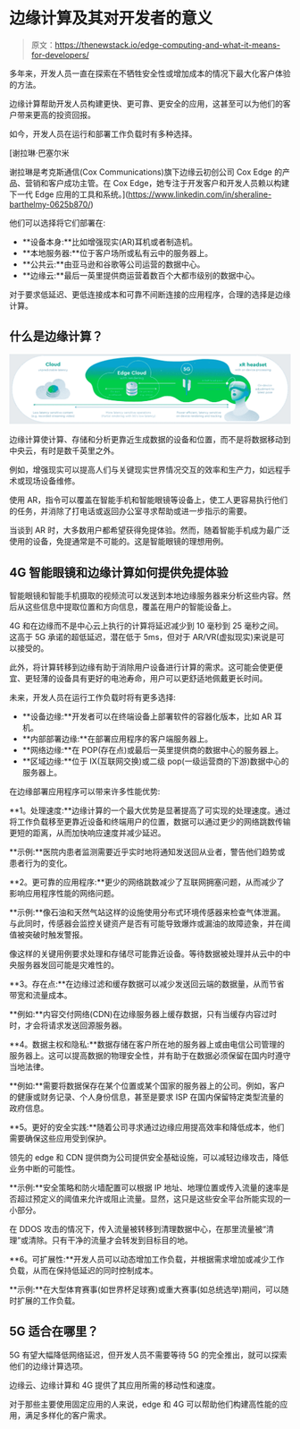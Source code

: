# 边缘计算及其对开发者的意义

> 原文：<https://thenewstack.io/edge-computing-and-what-it-means-for-developers/>

多年来，开发人员一直在探索在不牺牲安全性或增加成本的情况下最大化客户体验的方法。

边缘计算帮助开发人员构建更快、更可靠、更安全的应用，这甚至可以为他们的客户带来更高的投资回报。

如今，开发人员在运行和部署工作负载时有多种选择。
[](https://www.linkedin.com/in/sheraline-barthelmy-0625b870/)

 [谢拉琳·巴塞尔米

谢拉琳是考克斯通信(Cox Communications)旗下边缘云初创公司 Cox Edge 的产品、营销和客户成功主管。在 Cox Edge，她专注于开发客户和开发人员赖以构建下一代 Edge 应用的工具和系统。](https://www.linkedin.com/in/sheraline-barthelmy-0625b870/) [](https://www.linkedin.com/in/sheraline-barthelmy-0625b870/)

他们可以选择将它们部署在:

*   **设备本身:**比如增强现实(AR)耳机或者制造机。
*   **本地服务器:**位于客户场所或私有云中的服务器上。
*   **公共云:**由亚马逊和谷歌等公司运营的数据中心。
*   **边缘云:**最后一英里提供商运营着数百个大都市级别的数据中心。

对于要求低延迟、更低连接成本和可靠不间断连接的应用程序，合理的选择是边缘计算。

## 什么是边缘计算？

[![Edge computing](img/58c13adc876ca81fccc29a7c102e9148.png)](https://cdn.thenewstack.io/media/2021/11/6718f77b-image1.png)

边缘计算使计算、存储和分析更靠近生成数据的设备和位置，而不是将数据移动到中央云，有时是数千英里之外。

例如，增强现实可以提高人们与关键现实世界情况交互的效率和生产力，如远程手术或现场设备维修。

使用 AR，指令可以覆盖在智能手机和智能眼镜等设备上，使工人更容易执行他们的任务，并消除了打电话或返回办公室寻求帮助或进一步指示的需要。

当谈到 AR 时，大多数用户都希望获得免提体验。然而，随着智能手机成为最广泛使用的设备，免提通常是不可能的。这是智能眼镜的理想用例。

## 4G 智能眼镜和边缘计算如何提供免提体验

智能眼镜和智能手机摄取的视频流可以发送到本地边缘服务器来分析这些内容。然后从这些信息中提取位置和方向信息，覆盖在用户的智能设备上。

4G 和在边缘而不是中心云上执行的计算将延迟减少到 10 毫秒到 25 毫秒之间。这高于 5G 承诺的超低延迟，潜在低于 5ms，但对于 AR/VR(虚拟现实)来说是可以接受的。

此外，将计算转移到边缘有助于消除用户设备进行计算的需求。这可能会使更便宜、更轻薄的设备具有更好的电池寿命，用户可以更舒适地佩戴更长时间。

未来，开发人员在运行工作负载时将有更多选择:

*   **设备边缘:**开发者可以在终端设备上部署软件的容器化版本，比如 AR 耳机。
*   **内部部署边缘:**在部署应用程序的客户端服务器上。
*   **网络边缘:**在 POP(存在点)或最后一英里提供商的数据中心的服务器上。
*   **区域边缘:**位于 IX(互联网交换)或二级 pop(一级运营商的下游)数据中心的服务器上。

在边缘部署应用程序可以带来许多性能优势:

**1。处理速度:**边缘计算的一个最大优势是显著提高了可实现的处理速度。通过将工作负载移至更靠近设备和终端用户的位置，数据可以通过更少的网络跳数传输更短的距离，从而加快响应速度并减少延迟。

**示例:**医院内患者监测需要近乎实时地将通知发送回从业者，警告他们趋势或患者行为的变化。

**2。更可靠的应用程序:**更少的网络跳数减少了互联网拥塞问题，从而减少了影响应用程序性能的网络问题。

**示例:**像石油和天然气站这样的设施使用分布式环境传感器来检查气体泄漏。与此同时，传感器会监控关键资产是否有可能导致爆炸或漏油的故障迹象，并在阈值被突破时触发警报。

像这样的关键用例要求处理和存储尽可能靠近设备。等待数据被处理并从云中的中央服务器发回可能是灾难性的。

**3。存在点:**在边缘过滤和缓存数据可以减少发送回云端的数据量，从而节省带宽和流量成本。

**例如:**内容交付网络(CDN)在边缘服务器上缓存数据，只有当缓存内容过时时，才会将请求发送回源服务器。

**4。数据主权和隐私:**数据存储在客户所在地的服务器上或由电信公司管理的服务器上。这可以提高数据的物理安全性，并有助于在数据必须保留在国内时遵守当地法律。

**例如:**需要将数据保存在某个位置或某个国家的服务器上的公司。例如，客户的健康或财务记录、个人身份信息，甚至是要求 ISP 在国内保留特定类型流量的政府信息。

**5。更好的安全实践:**随着公司寻求通过边缘应用提高效率和降低成本，他们需要确保这些应用受到保护。

领先的 edge 和 CDN 提供商为公司提供安全基础设施，可以减轻边缘攻击，降低业务中断的可能性。

**示例:**安全策略和防火墙配置可以根据 IP 地址、地理位置或传入流量的速率是否超过预定义的阈值来允许或阻止流量。显然，这只是这些安全平台所能实现的一小部分。

在 DDOS 攻击的情况下，传入流量被转移到清理数据中心，在那里流量被“清理”或清除。只有干净的流量才会转发到目标目的地。

**6。可扩展性:**开发人员可以动态增加工作负载，并根据需求增加或减少工作负载，从而在保持低延迟的同时控制成本。

**示例:**在大型体育赛事(如世界杯足球赛)或重大赛事(如总统选举)期间，可以随时扩展的工作负载。

## 5G 适合在哪里？

5G 有望大幅降低网络延迟，但开发人员不需要等待 5G 的完全推出，就可以探索他们的边缘计算选项。

边缘云、边缘计算和 4G 提供了其应用所需的移动性和速度。

对于那些主要使用固定应用的人来说，edge 和 4G 可以帮助他们构建高性能的应用，满足多样化的客户需求。

<svg xmlns:xlink="http://www.w3.org/1999/xlink" viewBox="0 0 68 31" version="1.1"><title>Group</title> <desc>Created with Sketch.</desc></svg>